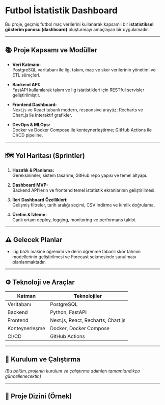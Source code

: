 # Futbol İstatistik Dashboard

Bu proje, geçmiş futbol maç verilerini kullanarak kapsamlı bir **istatistiksel gösterim panosu (dashboard)** oluşturmayı amaçlayan bir uygulamadır. 

---

## 📚 Proje Kapsamı ve Modüller

- **Veri Katmanı:**  
  PostgreSQL veritabanı ile lig, takım, maç ve skor verilerinin yönetimi ve ETL süreçleri.

- **Backend API:**  
  FastAPI kullanılarak takım ve lig istatistikleri için RESTful servisler geliştirilmiştir.

- **Frontend Dashboard:**  
  Next.js ve React tabanlı modern, responsive arayüz; Recharts ve Chart.js ile interaktif grafikler.

- **DevOps & MLOps:**  
  Docker ve Docker Compose ile konteynerleştirme; GitHub Actions ile CI/CD pipeline.

---

## 🗺️ Yol Haritası (Sprintler)

1. **Hazırlık & Planlama:**  
   Gereksinimler, sistem tasarımı, GitHub repo yapısı ve temel altyapı.

2. **Dashboard MVP:**  
   Backend API’lerin ve frontend temel istatistik ekranlarının geliştirilmesi.

3. **İleri Dashboard Özellikleri:**  
   Gelişmiş filtreler, tarih aralığı seçimi, CSV indirme ve kimlik doğrulama.

4. **Üretim & İzleme:**  
   Canlı ortam deploy, logging, monitoring ve performans takibi.

---

## ⚠️ Gelecek Planlar

- Lig bazlı makine öğrenimi ve derin öğrenme tabanlı skor tahmin modellerinin geliştirilmesi ve Forecast sekmesinde sunulması planlanmaktadır.

---

## ⚙️ Teknoloji ve Araçlar

| Katman          | Teknolojiler                          |
| --------------- | ----------------------------------- |
| Veritabanı      | PostgreSQL                          |
| Backend         | Python, FastAPI                     |
| Frontend        | Next.js, React, Recharts, Chart.js |
| Konteynerleşme  | Docker, Docker Compose              |
| CI/CD           | GitHub Actions                     |

---

## 🚀 Kurulum ve Çalıştırma

*(Bu bölüm, projenin kurulum ve çalıştırma adımları tamamlandıkça güncellenecektir.)*

---

## 📂 Proje Dizini (Örnek)

